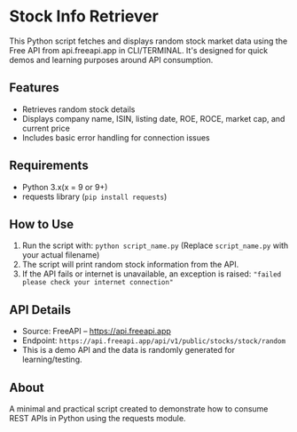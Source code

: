 # Stock Info Retriever

This Python script fetches and displays random stock market data using the Free API from api.freeapi.app in CLI/TERMINAL. It's designed for quick demos and learning purposes around API consumption.

## Features

- Retrieves random stock details
- Displays company name, ISIN, listing date, ROE, ROCE, market cap, and current price
- Includes basic error handling for connection issues

## Requirements

- Python 3.x(x = 9 or 9+)
- requests library (`pip install requests`)

## How to Use

1. Run the script with: `python script_name.py`
   (Replace `script_name.py` with your actual filename)
2. The script will print random stock information from the API.
3. If the API fails or internet is unavailable, an exception is raised:
   `"failed please check your internet connection"`

## API Details

- Source: FreeAPI – https://api.freeapi.app
- Endpoint: `https://api.freeapi.app/api/v1/public/stocks/stock/random`
- This is a demo API and the data is randomly generated for learning/testing.

## About

A minimal and practical script created to demonstrate how to consume REST APIs in Python using the requests module.
